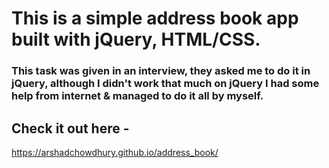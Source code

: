 # This is a simple address book app built with jQuery, HTML/CSS.
### This task was given in an interview, they asked me to do it in jQuery, although I didn't work that much on jQuery I had some help from internet & managed to do it all by myself.

## Check it out here - <a target="_blank" href="https://arshadchowdhury.github.io/address_book/">
  https://arshadchowdhury.github.io/address_book/
</a> 
